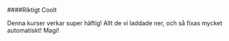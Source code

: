 ####Riktigt Coolt

Denna kurser verkar super häftig!
Allt de vi laddade ner, och så fixas mycket automatiskt!
Magi!
